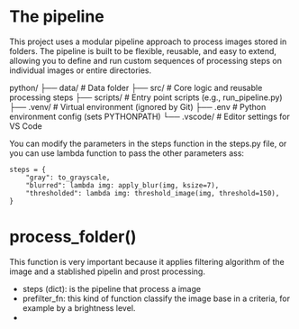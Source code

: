 # The pipeline
This project uses a modular pipeline approach to process images stored in folders. The pipeline is built to be flexible, reusable, and easy to extend, allowing you to define and run custom sequences of processing steps on individual images or entire directories.

python/
├── data/              # Data folder
├── src/               # Core logic and reusable processing steps
├── scripts/           # Entry point scripts (e.g., run_pipeline.py)
├── .venv/             # Virtual environment (ignored by Git)
├── .env               # Python environment config (sets PYTHONPATH)
└── .vscode/           # Editor settings for VS Code

You can modify the parameters in the steps function in the steps.py file, or you can use lambda function to pass the other parameters ass: 


```
steps = {
    "gray": to_grayscale,
    "blurred": lambda img: apply_blur(img, ksize=7),
    "thresholded": lambda img: threshold_image(img, threshold=150),
}
```

# process_folder()
This function is very important because it applies filtering algorithm of the image and a stablished pipelin and prost processing. 

- steps (dict): is the pipeline that process a image 
- prefilter_fn: this kind of function classify the image base in a criteria, for example by a brightness level. 
- 